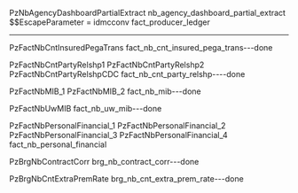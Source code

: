 PzNbAgencyDashboardPartialExtract
nb_agency_dashboard_partial_extract
$$EscapeParameter = idmcconv
fact_producer_ledger

****************************************************

PzFactNbCntInsuredPegaTrans	fact_nb_cnt_insured_pega_trans---done

PzFactNbCntPartyRelshp1
PzFactNbCntPartyRelshp2
PzFactNbCntPartyRelshpCDC	fact_nb_cnt_party_relshp----done

PzFactNbMIB_1
PzFactNbMIB_2	fact_nb_mib---done

PzFactNbUwMIB	fact_nb_uw_mib---done

PzFactNbPersonalFinancial_1
PzFactNbPersonalFinancial_2
PzFactNbPersonalFinancial_3
PzFactNbPersonalFinancial_4	fact_nb_personal_financial

PzBrgNbContractCorr	brg_nb_contract_corr---done

PzBrgNbCntExtraPremRate	brg_nb_cnt_extra_prem_rate---done
